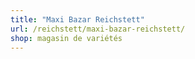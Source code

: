 ```yaml
---
title: "Maxi Bazar Reichstett"
url: /reichstett/maxi-bazar-reichstett/
shop: magasin de variétés
---
```

